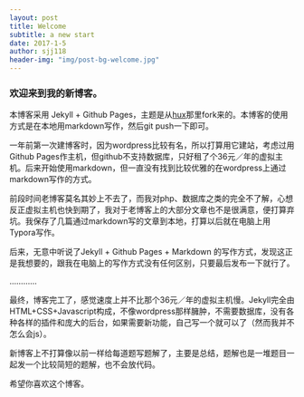```yaml
---
layout: post
title: Welcome
subtitle: a new start
date: 2017-1-5
author: sjj118
header-img: "img/post-bg-welcome.jpg"
---
```


### 欢迎来到我的新博客。

本博客采用 Jekyll + Github Pages，主题是从[hux](https://github.com/Huxpro/huxpro.github.io)那里fork来的。本博客的使用方式是在本地用markdown写作，然后git push一下即可。

一年前第一次建博客时，因为wordpress比较有名，所以打算用它建站，考虑过用Github Pages作主机，但github不支持数据库，只好租了个36元／年的虚拟主机。后来开始使用markdown，但一直没有找到比较优雅的在wordpress上通过markdown写作的方式。

前段时间老博客莫名其妙上不去了，而我对php、数据库之类的完全不了解，心想反正虚拟主机也快到期了，我对于老博客上的大部分文章也不是很满意，便打算弃坑。我保存了几篇通过markdown写的文章到本地，打算以后就在电脑上用Typora写作。

后来，无意中听说了Jekyll + Github Pages + Markdown 的写作方式，发现这正是我想要的，跟我在电脑上的写作方式没有任何区别，只要最后发布一下就行了。

…………

最终，博客完工了，感觉速度上并不比那个36元／年的虚拟主机慢。Jekyll完全由HTML+CSS+Javascript构成，不像wordpress那样臃肿，不需要数据库，没有各种各样的插件和庞大的后台，如果需要新功能，自己写一个就可以了（然而我并不怎么会js）。

新博客上不打算像以前一样给每道题写题解了，主要是总结，题解也是一堆题目一起发一个比较简短的题解，也不会放代码。

希望你喜欢这个博客。